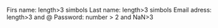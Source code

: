 Firs name: length>3 simbols
Last name: length>3 simbols
Email adress: length>3 and @
Password: number > 2 and NaN>3